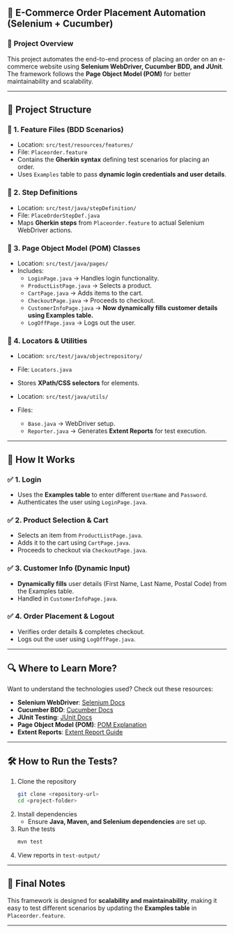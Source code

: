 ## 🚀 **E-Commerce Order Placement Automation (Selenium + Cucumber)**  

### 📌 **Project Overview**  
This project automates the end-to-end process of placing an order on an e-commerce website using **Selenium WebDriver, Cucumber BDD, and JUnit**. The framework follows the **Page Object Model (POM)** for better maintainability and scalability.  

---

## 📂 **Project Structure**  

### 🔹 1. **Feature Files (BDD Scenarios)**
- Location: `src/test/resources/features/`
- File: `Placeorder.feature`
- Contains the **Gherkin syntax** defining test scenarios for placing an order.  
- Uses `Examples` table to pass **dynamic login credentials and user details**.  

### 🔹 2. **Step Definitions**  
- Location: `src/test/java/stepDefinition/`
- File: `PlaceOrderStepDef.java`
- Maps **Gherkin steps** from `Placeorder.feature` to actual Selenium WebDriver actions.  

### 🔹 3. **Page Object Model (POM) Classes**  
- Location: `src/test/java/pages/`
- Includes:
  - `LoginPage.java` → Handles login functionality.
  - `ProductListPage.java` → Selects a product.
  - `CartPage.java` → Adds items to the cart.
  - `CheckoutPage.java` → Proceeds to checkout.
  - `CustomerInfoPage.java` → **Now dynamically fills customer details using Examples table.**
  - `LogOffPage.java` → Logs out the user.

### 🔹 4. **Locators & Utilities**
- Location: `src/test/java/objectrepository/`
- File: `Locators.java`
- Stores **XPath/CSS selectors** for elements.  

- Location: `src/test/java/utils/`
- Files:
  - `Base.java` → WebDriver setup.
  - `Reporter.java` → Generates **Extent Reports** for test execution.

---

## 📖 **How It Works**
### ✅ **1. Login**  
- Uses the **Examples table** to enter different `UserName` and `Password`.  
- Authenticates the user using `LoginPage.java`.  

### ✅ **2. Product Selection & Cart**  
- Selects an item from `ProductListPage.java`.  
- Adds it to the cart using `CartPage.java`.  
- Proceeds to checkout via `CheckoutPage.java`.  

### ✅ **3. Customer Info (Dynamic Input)**  
- **Dynamically fills** user details (First Name, Last Name, Postal Code) from the Examples table.  
- Handled in `CustomerInfoPage.java`.  

### ✅ **4. Order Placement & Logout**  
- Verifies order details & completes checkout.  
- Logs out the user using `LogOffPage.java`.  

---

## 🔍 **Where to Learn More?**  
Want to understand the technologies used? Check out these resources:  

- **Selenium WebDriver**: [Selenium Docs](https://www.selenium.dev/documentation/)  
- **Cucumber BDD**: [Cucumber Docs](https://cucumber.io/docs/)  
- **JUnit Testing**: [JUnit Docs](https://junit.org/)  
- **Page Object Model (POM)**: [POM Explanation](https://www.toolsqa.com/selenium-webdriver/page-object-model/)  
- **Extent Reports**: [Extent Report Guide](https://www.extentreports.com/)  

---

## 🛠 **How to Run the Tests?**
1. Clone the repository  
   ```bash
   git clone <repository-url>
   cd <project-folder>
   ```
2. Install dependencies  
   - Ensure **Java, Maven, and Selenium dependencies** are set up.  
3. Run the tests  
   ```bash
   mvn test
   ```
4. View reports in `test-output/`  

---

## 📌 **Final Notes**
This framework is designed for **scalability and maintainability**, making it easy to test different scenarios by updating the **Examples table** in `Placeorder.feature`.  

---
